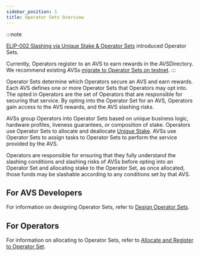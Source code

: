 ```yaml
---
sidebar_position: 1
title: Operator Sets Overview
---
```


:::note

[ELIP-002 Slashing via Unique Stake & Operator Sets](https://github.com/eigenfoundation/ELIPs/blob/main/ELIPs/ELIP-002.md) introduced Operator Sets.


Currently, Operators register to an AVS to earn rewards in the AVSDirectory. We recommend existing AVSs [migrate to Operator Sets on testnet](../../../../developers/build-an-avs/howto/build/slashing/migrate-to-operatorsets.md). 
:::

Operator Sets determine which Operators secure an AVS and earn rewards. Each AVS defines one or more Operator Sets that
Operators may opt into. The opted in Operators are the set of Operators that are responsible for securing that service.
By opting into the Operator Set for an AVS, Operators gain access to the AVS rewards, and the AVS slashing risks.

AVSs group Operators into Operator Sets based on unique business logic, hardware profiles, liveness guarantees, or composition 
of stake. Operators use Operator Sets to allocate and deallocate [Unique Stake](../slashing/unique-stake.md). AVSs use Operator Sets to assign tasks to Operator 
Sets to perform the service provided by the AVS.

Operators are responsible for ensuring that they fully understand the slashing conditions and slashing risks of AVSs before 
opting into an Operator Set and allocating  stake to the Operator Set, as once allocated, those funds may be slashable 
according to any conditions set by that AVS. 

## For AVS Developers

For information on designing Operator Sets, refer to [Design Operator Sets](../../../../developers/build-an-avs/howto/build/slashing/design-operator-set.md).

## For Operators

For information on allocating to Operator Sets, refer to [Allocate and Register to Operator Set](../../../../operators/operate-eigenlayer-node/howto/operator-sets.md).
